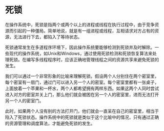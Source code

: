 # 死锁
在操作系统中，死锁是指两个或两个以上的进程或线程在执行过程中，由于竞争资源而引起的一种僵局。简单地说，就是有一组进程或线程，互相请求对方占有的资源，无法进行下去，都陷入了等待状态。

死锁通常发生在多道程序环境下，因此操作系统要能够检测到死锁并及时解除。一些现代的操作系统，如Unix和Windows，通过使用死锁检测和死锁恢复算法来处理死锁。在编写多线程程序时，应该正确地管理线程之间的资源共享来避免死锁的发生。

我们可以通过一个非常形象的比喻来理解死锁。假设两个人分别住在两个密室里，每个密室有一扇门，通过门可以进入另一个人的密室。每个密室里都有一张桌子，上面放着一个苹果和一杯水，两个人都希望拥有两样东西。如果这两个人同时尝试进入对方的密室并关上门，那么他们就会被困在另一个人的密室里，进而无法打开另一个人的密室门。

此时，如果两个人没有别的方法打开门，他们就会一直呆在自己的密室里，相当于陷入了死锁状态。操作系统中的死锁就是类似于这个比喻中的情况，只有通过正确的资源管理和调度算法，才能避免死锁的发生。